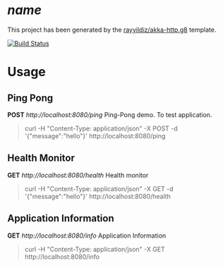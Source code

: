 # $name$

This project has been generated by the [rayyildiz/akka-http.g8](https://github.com/rayyildiz/akka-http.g8) template.

[![Build Status](http://img.shields.io/travis/$github_user$/$name;format="lower,hyphen"$.svg?style=flat-square)](https://travis-ci.org/$github_user$/$name;format="lower,hyphen"$)


Usage
===

Ping Pong
---

**POST** _http://localhost:8080/ping_ Ping-Pong demo. To test application.

> curl -H "Content-Type: application/json"  -X POST -d '{"message":"hello"}' http://localhost:8080/ping

Health Monitor
---

**GET** _http://localhost:8080/health_  Health monitor

> curl -H "Content-Type: application/json"  -X GET -d '{"message":"hello"}' http://localhost:8080/health


Application Information
---

**GET** _http://localhost:8080/info_  Application Information

> curl -H "Content-Type: application/json"  -X GET  http://localhost:8080/info
